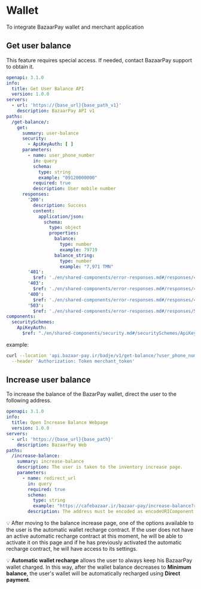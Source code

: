<h1 id="wallet">Wallet</h1>

To integrate BazaarPay wallet and merchant application

<h2 id="get-balance">Get user balance</h2>

This feature requires special access. If needed, contact BazaarPay support to obtain it.

```yaml
openapi: 3.1.0
info:
  title: Get User Balance API
  version: 1.0.0
servers:
  - url: 'https://{base_url}{base_path_v1}'
    description: BazaarPay API v1
paths:
  /get-balance/:
    get:
      summary: user-balance
      security:
        - ApiKeyAuth: [ ]
      parameters:
        - name: user_phone_number
          in: query
          schema:
            type: string
            example: "09120000000"
          required: true
          description: User mobile number
      responses:
        '200':
          description: Success
          content:
            application/json:
              schema:
                type: object
                properties:
                  balance:
                    type: number
                    example: 79719
                  balance_string:
                    type: number
                    example: "7,971 TMN"
        '401':
          $ref: './en/shared-components/error-responses.md#/responses/401'
        '403':
          $ref: './en/shared-components/error-responses.md#/responses/403'
        '400':
          $ref: './en/shared-components/error-responses.md#/responses/400'
        '503':
          $ref: './en/shared-components/error-responses.md#/responses/503'
components:
  securitySchemes:
    ApiKeyAuth:
      $ref: "./en/shared-components/security.md#/securitySchemes/ApiKeyAuth";
```

example:

```bash
curl --location 'api.bazaar-pay.ir/badje/v1/get-balance/?user_phone_number=09120000000' \
  --header 'Authorization: Token merchant_token'
```

<h2 id="increase-balance">Increase user balance</h2>

To increase the balance of the BazarPay wallet, direct the user to the following address.

```yaml
openapi: 3.1.0
info:
  title: Open Increase Balance Webpage
  version: 1.0.0
servers:
  - url: 'https://{base_url}{base_path}'
    description: BazaarPay Web
paths:
  /increase-balance:
    summary: increase-balance
    description: The user is taken to the inventory increase page.
    parameters:
      - name: redirect_url
        in: query
        required: true
        schema:
          type: string
          example: "https://cafebazaar.ir/bazaar-pay/increase-balance?redirect_url=https://bazaar-pay.ir"
        description: The address must be encoded as encodeURIComponent
```

:bulb: After moving to the balance increase page, one of the options available to the user is the automatic wallet recharge contract.
If the user does not have an active automatic recharge contract at this moment, he will be able to activate it on this page and
if he has previously activated the automatic recharge contract, he will have access to its settings.

:bulb: **Automatic wallet recharge** allows the user to always keep his BazaarPay wallet charged. In this way,
after the wallet balance decreases to **Minimum balance**, the user's wallet will be automatically recharged using **Direct payment**.
